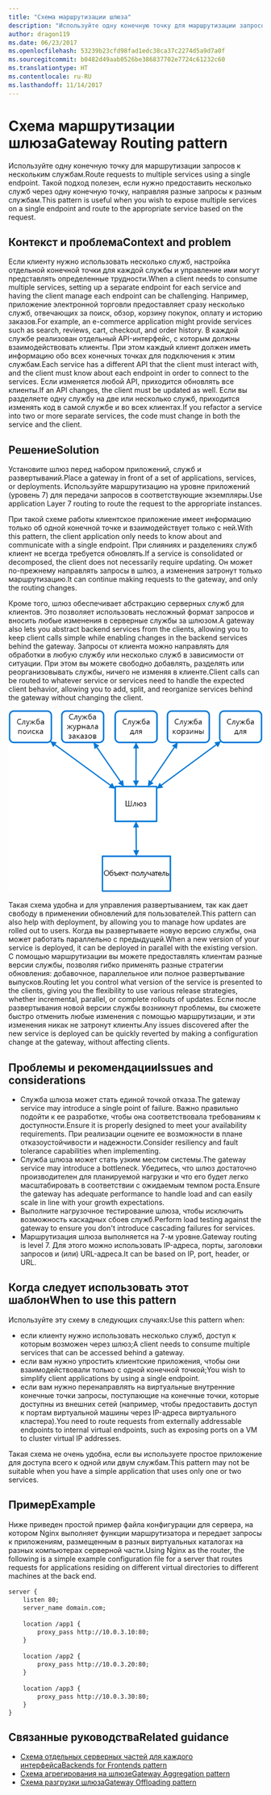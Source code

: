 ```yaml
---
title: "Схема маршрутизации шлюза"
description: "Используйте одну конечную точку для маршрутизации запросов к нескольким службам."
author: dragon119
ms.date: 06/23/2017
ms.openlocfilehash: 53239b23cfd98fad1edc38ca37c2274d5a9d7a0f
ms.sourcegitcommit: b0482d49aab0526be386837702e7724c61232c60
ms.translationtype: HT
ms.contentlocale: ru-RU
ms.lasthandoff: 11/14/2017
---
```

# <a name="gateway-routing-pattern"></a><span data-ttu-id="467e3-103">Схема маршрутизации шлюза</span><span class="sxs-lookup"><span data-stu-id="467e3-103">Gateway Routing pattern</span></span>

<span data-ttu-id="467e3-104">Используйте одну конечную точку для маршрутизации запросов к нескольким службам.</span><span class="sxs-lookup"><span data-stu-id="467e3-104">Route requests to multiple services using a single endpoint.</span></span> <span data-ttu-id="467e3-105">Такой подход полезен, если нужно предоставить несколько служб через одну конечную точку, направляя разные запросы к разным службам.</span><span class="sxs-lookup"><span data-stu-id="467e3-105">This pattern is useful when you wish to expose multiple services on a single endpoint and route to the appropriate service based on the request.</span></span>

## <a name="context-and-problem"></a><span data-ttu-id="467e3-106">Контекст и проблема</span><span class="sxs-lookup"><span data-stu-id="467e3-106">Context and problem</span></span>

<span data-ttu-id="467e3-107">Если клиенту нужно использовать несколько служб, настройка отдельной конечной точки для каждой службы и управление ими могут представлять определенные трудности.</span><span class="sxs-lookup"><span data-stu-id="467e3-107">When a client needs to consume multiple services, setting up a separate endpoint for each service and having the client manage each endpoint can be challenging.</span></span> <span data-ttu-id="467e3-108">Например, приложение электронной торговли предоставляет сразу несколько служб, отвечающих за поиск, обзор, корзину покупок, оплату и историю заказов.</span><span class="sxs-lookup"><span data-stu-id="467e3-108">For example, an e-commerce application might provide services such as search, reviews, cart, checkout, and order history.</span></span> <span data-ttu-id="467e3-109">В каждой службе реализован отдельный API-интерфейс, с которым должны взаимодействовать клиенты. При этом каждый клиент должен иметь информацию обо всех конечных точках для подключения к этим службам.</span><span class="sxs-lookup"><span data-stu-id="467e3-109">Each service has a different API that the client must interact with, and the client must know about each endpoint in order to connect to the services.</span></span> <span data-ttu-id="467e3-110">Если изменяется любой API, приходится обновлять все клиенты.</span><span class="sxs-lookup"><span data-stu-id="467e3-110">If an API changes, the client must be updated as well.</span></span> <span data-ttu-id="467e3-111">Если вы разделяете одну службу на две или несколько служб, приходится изменять код в самой службе и во всех клиентах.</span><span class="sxs-lookup"><span data-stu-id="467e3-111">If you refactor a service into two or more separate services, the code must change in both the service and the client.</span></span>

## <a name="solution"></a><span data-ttu-id="467e3-112">Решение</span><span class="sxs-lookup"><span data-stu-id="467e3-112">Solution</span></span>

<span data-ttu-id="467e3-113">Установите шлюз перед набором приложений, служб и развертываний.</span><span class="sxs-lookup"><span data-stu-id="467e3-113">Place a gateway in front of a set of applications, services, or deployments.</span></span> <span data-ttu-id="467e3-114">Используйте маршрутизацию на уровне приложений (уровень 7) для передачи запросов в соответствующие экземпляры.</span><span class="sxs-lookup"><span data-stu-id="467e3-114">Use application Layer 7 routing to route the request to the appropriate instances.</span></span>

<span data-ttu-id="467e3-115">При такой схеме работы клиентское приложение имеет информацию только об одной конечной точке и взаимодействует только с ней.</span><span class="sxs-lookup"><span data-stu-id="467e3-115">With this pattern, the client application only needs to know about and communicate with a single endpoint.</span></span> <span data-ttu-id="467e3-116">При слияниях и разделениях служб клиент не всегда требуется обновлять.</span><span class="sxs-lookup"><span data-stu-id="467e3-116">If a service is consolidated or decomposed, the client does not necessarily require updating.</span></span> <span data-ttu-id="467e3-117">Он может по-прежнему направлять запросы в шлюз, а изменения затронут только маршрутизацию.</span><span class="sxs-lookup"><span data-stu-id="467e3-117">It can continue making requests to the gateway, and only the routing changes.</span></span>

<span data-ttu-id="467e3-118">Кроме того, шлюз обеспечивает абстракцию серверных служб для клиентов. Это позволяет использовать несложный формат запросов и вносить любые изменения в серверные службы за шлюзом.</span><span class="sxs-lookup"><span data-stu-id="467e3-118">A gateway also lets you abstract backend services from the clients, allowing you to keep client calls simple while enabling changes in the backend services behind the gateway.</span></span> <span data-ttu-id="467e3-119">Запросы от клиента можно направлять для обработки в любую службу или несколько служб в зависимости от ситуации. При этом вы можете свободно добавлять, разделять или реорганизовывать службы, ничего не изменяя в клиенте.</span><span class="sxs-lookup"><span data-stu-id="467e3-119">Client calls can be routed to whatever service or services need to handle the expected client behavior, allowing you to add, split, and reorganize services behind the gateway without changing the client.</span></span>

![](./_images/gateway-routing.png)
 
<span data-ttu-id="467e3-120">Такая схема удобна и для управления развертыванием, так как дает свободу в применении обновлений для пользователей.</span><span class="sxs-lookup"><span data-stu-id="467e3-120">This pattern can also help with deployment, by allowing you to manage how updates are rolled out to users.</span></span> <span data-ttu-id="467e3-121">Когда вы развертываете новую версию службы, она может работать параллельно с предыдущей.</span><span class="sxs-lookup"><span data-stu-id="467e3-121">When a new version of your service is deployed, it can be deployed in parallel with the existing version.</span></span> <span data-ttu-id="467e3-122">С помощью маршрутизации вы можете предоставлять клиентам разные версии службы, позволяя гибко применять разные стратегии обновления: добавочное, параллельное или полное развертывание выпусков.</span><span class="sxs-lookup"><span data-stu-id="467e3-122">Routing let you control what version of the service is presented to the clients, giving you the flexibility to use various release strategies, whether incremental, parallel, or complete rollouts of updates.</span></span> <span data-ttu-id="467e3-123">Если после развертывания новой версии службы возникнут проблемы, вы сможете быстро отменить любые изменения с помощью маршрутизации, и эти изменения никак не затронут клиенты.</span><span class="sxs-lookup"><span data-stu-id="467e3-123">Any issues discovered after the new service is deployed can be quickly reverted by making a configuration change at the gateway, without affecting clients.</span></span>

## <a name="issues-and-considerations"></a><span data-ttu-id="467e3-124">Проблемы и рекомендации</span><span class="sxs-lookup"><span data-stu-id="467e3-124">Issues and considerations</span></span>

- <span data-ttu-id="467e3-125">Служба шлюза может стать единой точкой отказа.</span><span class="sxs-lookup"><span data-stu-id="467e3-125">The gateway service may introduce a single point of failure.</span></span> <span data-ttu-id="467e3-126">Важно правильно подойти к ее разработке, чтобы она соответствовала требованиям к доступности.</span><span class="sxs-lookup"><span data-stu-id="467e3-126">Ensure it is properly designed to meet your availability requirements.</span></span> <span data-ttu-id="467e3-127">При реализации оцените ее возможности в плане отказоустойчивости и надежности.</span><span class="sxs-lookup"><span data-stu-id="467e3-127">Consider resiliency and fault tolerance capabilities when implementing.</span></span>
- <span data-ttu-id="467e3-128">Служба шлюза может стать узким местом системы.</span><span class="sxs-lookup"><span data-stu-id="467e3-128">The gateway service may introduce a bottleneck.</span></span> <span data-ttu-id="467e3-129">Убедитесь, что шлюз достаточно производителен для планируемой нагрузки и что его будет легко масштабировать в соответствии с ожидаемым темпом роста.</span><span class="sxs-lookup"><span data-stu-id="467e3-129">Ensure the gateway has adequate performance to handle load and can easily scale in line with your growth expectations.</span></span>
- <span data-ttu-id="467e3-130">Выполните нагрузочное тестирование шлюза, чтобы исключить возможность каскадных сбоев служб.</span><span class="sxs-lookup"><span data-stu-id="467e3-130">Perform load testing against the gateway to ensure you don't introduce cascading failures for services.</span></span>
- <span data-ttu-id="467e3-131">Маршрутизация шлюза выполняется на 7-м уровне.</span><span class="sxs-lookup"><span data-stu-id="467e3-131">Gateway routing is level 7.</span></span> <span data-ttu-id="467e3-132">Для этого можно использовать IP-адреса, порты, заголовки запросов и (или) URL-адреса.</span><span class="sxs-lookup"><span data-stu-id="467e3-132">It can be based on IP, port, header, or URL.</span></span>

## <a name="when-to-use-this-pattern"></a><span data-ttu-id="467e3-133">Когда следует использовать этот шаблон</span><span class="sxs-lookup"><span data-stu-id="467e3-133">When to use this pattern</span></span>

<span data-ttu-id="467e3-134">Используйте эту схему в следующих случаях:</span><span class="sxs-lookup"><span data-stu-id="467e3-134">Use this pattern when:</span></span>

- <span data-ttu-id="467e3-135">если клиенту нужно использовать несколько служб, доступ к которым возможен через шлюз;</span><span class="sxs-lookup"><span data-stu-id="467e3-135">A client needs to consume multiple services that can be accessed behind a gateway.</span></span>
- <span data-ttu-id="467e3-136">если вам нужно упростить клиентские приложения, чтобы они взаимодействовали только с одной конечной точкой;</span><span class="sxs-lookup"><span data-stu-id="467e3-136">You wish to simplify client applications by using a single endpoint.</span></span>
- <span data-ttu-id="467e3-137">если вам нужно перенаправлять на виртуальные внутренние конечные точки запросы, поступающие на конечные точки, которые доступны из внешних сетей (например, чтобы предоставить доступ к портам виртуальной машины через IP-адреса виртуального кластера).</span><span class="sxs-lookup"><span data-stu-id="467e3-137">You need to route requests from externally addressable endpoints to internal virtual endpoints, such as exposing ports on a VM to cluster virtual IP addresses.</span></span>

<span data-ttu-id="467e3-138">Такая схема не очень удобна, если вы используете простое приложение для доступа всего к одной или двум службам.</span><span class="sxs-lookup"><span data-stu-id="467e3-138">This pattern may not be suitable when you have a simple application that uses only one or two services.</span></span>

## <a name="example"></a><span data-ttu-id="467e3-139">Пример</span><span class="sxs-lookup"><span data-stu-id="467e3-139">Example</span></span>

<span data-ttu-id="467e3-140">Ниже приведен простой пример файла конфигурации для сервера, на котором Nginx выполняет функции маршрутизатора и передает запросы к приложениям, размещенным в разных виртуальных каталогах на разных компьютерах серверной части.</span><span class="sxs-lookup"><span data-stu-id="467e3-140">Using Nginx as the router, the following is a simple example configuration file for a server that routes requests for applications residing on different virtual directories to different machines at the back end.</span></span>

```
server {
    listen 80;
    server_name domain.com;

    location /app1 {
        proxy_pass http://10.0.3.10:80;
    }

    location /app2 {
        proxy_pass http://10.0.3.20:80;
    }

    location /app3 {
        proxy_pass http://10.0.3.30:80;
    }
}
```

## <a name="related-guidance"></a><span data-ttu-id="467e3-141">Связанные руководства</span><span class="sxs-lookup"><span data-stu-id="467e3-141">Related guidance</span></span>

- [<span data-ttu-id="467e3-142">Схема отдельных серверных частей для каждого интерфейса</span><span class="sxs-lookup"><span data-stu-id="467e3-142">Backends for Frontends pattern</span></span>](./backends-for-frontends.md)
- [<span data-ttu-id="467e3-143">Схема агрегирования на шлюзе</span><span class="sxs-lookup"><span data-stu-id="467e3-143">Gateway Aggregation pattern</span></span>](./gateway-aggregation.md)
- [<span data-ttu-id="467e3-144">Схема разгрузки шлюза</span><span class="sxs-lookup"><span data-stu-id="467e3-144">Gateway Offloading pattern</span></span>](./gateway-offloading.md)



